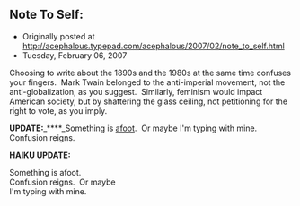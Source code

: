 ## Note To Self:

 * Originally posted at http://acephalous.typepad.com/acephalous/2007/02/note_to_self.html
 * Tuesday, February 06, 2007



Choosing to write about the 1890s and the 1980s at the same time confuses your fingers.  Mark Twain belonged to the anti-imperial movement, not the anti-globalization, as you suggest.  Similarly, feminism would impact American society, but by shattering the glass ceiling, not petitioning for the right to vote, as you imply.

**UPDATE:**_****_Something is [afoot](http://www.unfogged.com/archives/comments\_6239.html#486377).  Or maybe I'm typing with mine.  Confusion reigns.

**HAIKU UPDATE:**

Something is afoot.  
Confusion reigns.  Or maybe  
I'm typing with mine.

		
